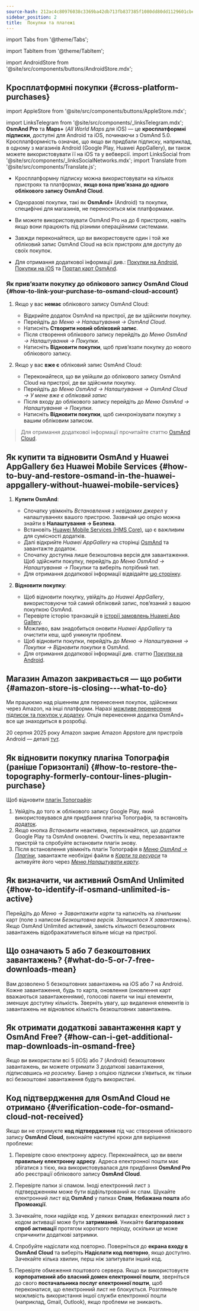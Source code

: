 ```yaml
---
source-hash: 212ac4c80976038c3369ba42db713fb837385f1080dd80dd1129601cbee0ccec
sidebar_position: 2
title:  Покупки та платежі
---
```


import Tabs from '@theme/Tabs';

import TabItem from '@theme/TabItem';

import AndroidStore from '@site/src/components/buttons/AndroidStore.mdx';
## Кросплатформні покупки {#cross-platform-purchases}
import AppleStore from '@site/src/components/buttons/AppleStore.mdx';

import LinksTelegram from '@site/src/components/_linksTelegram.mdx';
**OsmAnd Pro** та **Maps+** (*All World Maps* для iOS) — це **кросплатформні підписки**, доступні для Android та iOS, починаючи з OsmAnd 5.0. Кросплатформність означає, що якщо ви придбали підписку, наприклад, в одному з магазинів Android (Google Play, Huawei AppGallery), ви також можете використовувати її на iOS та у вебверсії.
import LinksSocial from '@site/src/components/_linksSocialNetworks.mdx';
import Translate from '@site/src/components/Translate.js';

- Кросплатформну підписку можна використовувати на кількох пристроях та платформах, **якщо вона прив’язана до одного облікового запису OsmAnd Cloud**.

- Одноразові покупки, такі як **OsmAnd+** (Android) та покупки, специфічні для магазинів, не переносяться між платформами.

- Ви можете використовувати OsmAnd Pro на до 6 пристроях, навіть якщо вони працюють під різними операційними системами.

- Завжди переконайтеся, що ви використовуєте один і той же обліковий запис OsmAnd Cloud на всіх пристроях для доступу до своїх покупок.

- Для отримання додаткової інформації див.: [Покупки на Android](../purchases/android.md), [Покупки на iOS](../purchases/ios.md) та [Портал карт OsmAnd](https://www.osmand.net/map).


### Як прив’язати покупку до облікового запису OsmAnd Cloud {#how-to-link-your-purchase-to-osmand-cloud-account}

1. Якщо у вас **немає** облікового запису OsmAnd Cloud:

    - Відкрийте додаток OsmAnd на пристрої, де ви здійснили покупку.
    - Перейдіть до *Меню → Налаштування → OsmAnd Cloud*.
    - Натисніть **Створити новий обліковий запис**.
    - Після створення облікового запису перейдіть до *Меню OsmAnd → Налаштування → Покупки*.
    - Натисніть **Відновити покупки**, щоб прив’язати покупку до нового облікового запису.

2. Якщо у вас **вже є** обліковий запис OsmAnd Cloud:

    - Переконайтеся, що ви увійшли до облікового запису OsmAnd Cloud на пристрої, де ви здійснили покупку.
    - Перейдіть до *Меню OsmAnd → Налаштування → OsmAnd Cloud → У мене вже є обліковий запис*
    - Після входу до облікового запису перейдіть до *Меню OsmAnd → Налаштування → Покупки*.
    - Натисніть **Відновити покупки**, щоб синхронізувати покупку з вашим обліковим записом.


> Для отримання додаткової інформації прочитайте статтю [OsmAnd Cloud](../personal/osmand-cloud.md#cross-platform).


## Як купити та відновити OsmAnd у Huawei AppGallery без Huawei Mobile Services {#how-to-buy-and-restore-osmand-in-the-huawei-appgallery-without-huawei-mobile-services}

1. **Купити OsmAnd**:
   - Спочатку увімкніть *Встановлення з невідомих джерел* у налаштуваннях вашого пристрою. Зазвичай цю опцію можна знайти в **Налаштування → Безпека**.
   - Встановіть [Huawei Mobile Services (HMS Core)](https://consumer.huawei.com/za/community/details/Download-the-latest-Huawei-HMS-Core-APK-5-3-0-312/topicId-142217/), що є важливим для сумісності додатків.
   - Далі відкрийте *Huawei AppGallery* на сторінці [OsmAnd](https://appgallery.huawei.com/#/app/C101486545) та завантажте додаток.
   - Спочатку доступна лише безкоштовна версія для завантаження. Щоб здійснити покупку, перейдіть до *Меню OsmAnd → Налаштування → Покупки* та виберіть потрібний тип.
   - Для отримання додаткової інформації відвідайте [цю сторінку](https://osmand.net/docs/user/purchases/android#install-application).

2. **Відновити покупку**:
   - Щоб відновити покупку, увійдіть до *Huawei AppGallery*, використовуючи той самий обліковий запис, пов’язаний з вашою покупкою OsmAnd.
   - Перевірте історію транзакцій в [історії замовлень Huawei App Gallery](https://consumer.huawei.com/en/support/content/en-us00694318/).
   - Можливо, вам знадобиться оновити *Huawei AppGallery* та очистити кеш, щоб уникнути проблем.
   - Щоб відновити покупки, перейдіть до *Меню → Налаштування → Покупки → Відновити покупки* в OsmAnd.
   - Для отримання додаткової інформації див. статтю [Покупки на Android](https://osmand.net/docs/user/purchases/android#restore-subscription--in-app).

<!--
- Instructions for setting up Huawei Mobile Services.
- How to buy OsmAnd without HMS Core.
- Restore purchases in the Huawei AppGallery.
-->

## Магазин Amazon закривається — що робити {#amazon-store-is-closing---what-to-do}

Ми працюємо над рішенням для перенесення покупок, здійснених через Amazon, на інші платформи.
Наразі [можливе перенесення підписок та покупок у додатку](../purchases/cross.md).
Опція перенесення додатка OsmAnd+ все ще знаходиться в розробці.

20 серпня 2025 року Amazon закриє Amazon Appstore для пристроїв Android — деталі [тут](https://developer.amazon.com/apps-and-games/blogs/2025/02/upcoming-changes-to-amazon-appstore-for-android-devices-and-coins-program).


## Як відновити покупку плагіна Топографія (раніше Горизонталі) {#how-to-restore-the-topography-formerly-contour-lines-plugin-purchase}

Щоб відновити [плагін Топографія](https://play.google.com/store/apps/details?id=net.osmand.srtmPlugin.paid):

1. Увійдіть до того ж облікового запису Google Play, який використовувався для придбання плагіна Топографія, та встановіть [додаток](https://play.google.com/store/apps/details?id=net.osmand.srtmPlugin.paid).
2. Якщо кнопка *Встановити* неактивна, переконайтеся, що додатки Google Play та OsmAnd оновлені. Очистіть їх кеш, перезавантажте пристрій та спробуйте встановити плагін знову.
3. Після встановлення увімкніть плагін Топографія в *[Меню OsmAnd → Плагіни](../plugins/topography.md)*, завантажте необхідні файли в *[Карти та ресурси](../start-with/download-maps.md#maps-and-resources)* та активуйте його через *[Меню Налаштувати карту](../map/configure-map-menu.md)*.


## Як визначити, чи активний OsmAnd Unlimited {#how-to-identify-if-osmand-unlimited-is-active}

Перейдіть до *Меню → Завантажити карти* та натисніть на лічильник карт (поле з написом *Безкоштовна версія. Залишилося X завантажень*). Якщо OsmAnd Unlimited активний, замість кількості безкоштовних завантажень відображатиметься вільне місце на пристрої.


## Що означають 5 або 7 безкоштовних завантажень? {#what-do-5-or-7-free-downloads-mean}

Вам дозволено 5 безкоштовних завантажень на iOS або 7 на Android. Кожне завантаження, будь то карта, оновлення (оновлення карт вважаються завантаженнями), голосові пакети чи інші елементи, зменшує доступну кількість. Зверніть увагу, що видалення елементів із завантажень не відновлює кількість безкоштовних завантажень.


## Як отримати додаткові завантаження карт у OsmAnd Free? {#how-can-i-get-additional-map-downloads-in-osmand-free}

Якщо ви використали всі 5 (iOS) або 7 (Android) безкоштовних завантажень, ви можете отримати 3 додаткові завантаження, *підписавшись на розсилку*. Банер з опцією підписки з’явиться, як тільки всі безкоштовні завантаження будуть використані.


## Код підтвердження для OsmAnd Cloud не отримано {#verification-code-for-osmand-cloud-not-received}

Якщо ви не отримуєте **код підтвердження** під час створення облікового запису **OsmAnd Cloud**, виконайте наступні кроки для вирішення проблеми:

1. Перевірте свою електронну адресу.
    Переконайтеся, що ви ввели **правильну електронну адресу**. Адреса електронної пошти має збігатися з тією, яка використовувалася для придбання **OsmAnd Pro** або реєстрації облікового запису **OsmAnd Cloud**.

2. Перевірте папки зі спамом.
    Іноді електронний лист з підтвердженням може бути відфільтрований як спам. Шукайте електронний лист від **OsmAnd** у папках **Спам**, **Небажана пошта** або **Промоакції**.

3. Зачекайте, поки надійде код.
    У деяких випадках електронний лист з кодом активації може бути **затриманий**. Уникайте **багаторазових спроб активації** протягом короткого періоду, оскільки це може спричинити додаткові затримки.

4. Спробуйте надіслати код повторно.
    Поверніться до **екрана входу в OsmAnd Cloud** та виберіть **Надіслати код повторно**, якщо доступно. Зачекайте кілька хвилин, перш ніж запитувати інший код.

5. Перевірте обмеження поштового сервера.
    Якщо ви використовуєте **корпоративний або власний домен електронної пошти**, зверніться до свого **постачальника послуг електронної пошти**, щоб переконатися, що електронний лист не блокується. Розгляньте можливість використання іншої служби електронної пошти (наприклад, Gmail, Outlook), якщо проблеми не зникають.

<!--
## Purchases & Payments {#purchases--payments}

- Purchase Not Showing
- Purchase Not Restoring
- Payment Issues
- Refund Policy
- Step-by-step solutions to problems with purchases.
- Instructions for clearing the cache of Google Play, Huawei AppGallery.
- What to do if the purchase does not appear or the transaction fails.
- Purchase not showing up - recommendations on how to check your account and restore your purchases.
- Payment issues - instructions for contacting Google Play Support in case of paymentissues.


## FAQ {#faq}

- Can I transfer a purchase between Android and iOS?
- Can I use a purchase on multiple devices?
- Why does the purchase not appear?
- Where can I find payment details?
- Can I transfer OsmAnd+ between Android and iOS?
- How can I restore purchases after reinstalling the app?
- What is OsmAnd Pro and what are its advantages?
- Can I activate my subscription without Google Play?
- Can I share my purchase with my family?
- How do I transfer OsmAnd+ to another phone?
- Why doesn't my purchase appear after reinstalling?
- Why can't I resume my purchase?
- How do I know if my subscription is active?
- Can I use one purchase on multiple devices?
- Can I buy OsmAnd without Google Play?
- Where can I find my payment details?
-->